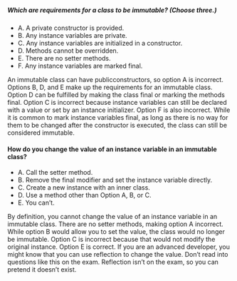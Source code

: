##### Which are requirements for a class to be immutable? (Choose three.)
* A. A private constructor is provided.
* B. Any instance variables are private.
* C. Any instance variables are initialized in a constructor.
* D. Methods cannot be overridden.
* E. There are no setter methods.
* F. Any instance variables are marked final.

An immutable class can have publicconstructors, so option A is incorrect.
Options B, D, and E make up the requirements for an immutable class.
Option D can be fulfilled by making the class final or marking the methods final.
Option C is incorrect because instance variables can still be declared with a value or set by an instance initializer.
Option F is also incorrect.
While it is common to mark instance variables final, as long as there is no way
for them to be changed after the constructor is executed, the class can still be considered immutable.

#### How do you change the value of an instance variable in an immutable class?
* A. Call the setter method.
* B. Remove the final modifier and set the instance variable directly.
* C. Create a new instance with an inner class.
* D. Use a method other than Option A, B, or C.
* E. You can’t.

By definition, you cannot change the value of an instance variable in an immutable class.
There are no setter methods, making option A incorrect.
While option B would allow you to set the value, the class would no longer be immutable.
Option C is incorrect because that would not modify the original instance.
Option E is correct. If you are an advanced developer,
you might know that you can use reflection to change the value.
Don’t read into questions like this on the exam.
Reflection isn’t on the exam, so you can pretend it doesn’t exist.